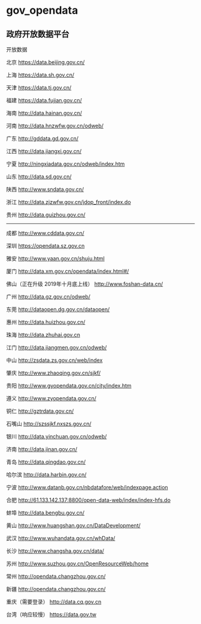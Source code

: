 # gov_opendata
## 政府开放数据平台


开放数据

北京
https://data.beijing.gov.cn/

上海
https://data.sh.gov.cn/

天津
https://data.tj.gov.cn/

福建
https://data.fujian.gov.cn/

海南
http://data.hainan.gov.cn/

河南
http://data.hnzwfw.gov.cn/odweb/

广东
http://gddata.gd.gov.cn/

江西
http://data.jiangxi.gov.cn/

宁夏
http://ningxiadata.gov.cn/odweb/index.htm

山东
http://data.sd.gov.cn/

陕西
http://www.sndata.gov.cn/

浙江
http://data.zjzwfw.gov.cn/jdop_front/index.do

贵州
http://data.guizhou.gov.cn/


---------


成都
http://www.cddata.gov.cn/

深圳
https://opendata.sz.gov.cn

雅安
http://www.yaan.gov.cn/shuju.html

厦门
http://data.xm.gov.cn/opendata/index.html#/

佛山（正在升级  2019年十月底上线）
http://www.foshan-data.cn/

广州
http://data.gz.gov.cn/odweb/

东莞
http://dataopen.dg.gov.cn/dataopen/

惠州
http://data.huizhou.gov.cn/

珠海
http://data.zhuhai.gov.cn

江门
http://data.jiangmen.gov.cn/odweb/

中山
http://zsdata.zs.gov.cn/web/index

肇庆
http://www.zhaoqing.gov.cn/sjkf/

贵阳
http://www.gyopendata.gov.cn/city/index.htm

遵义
http://www.zyopendata.gov.cn/

铜仁
http://gztrdata.gov.cn/

石嘴山
http://szssjkf.nxszs.gov.cn/

银川
http://data.yinchuan.gov.cn/odweb/

济南
http://data.jinan.gov.cn/

青岛
http://data.qingdao.gov.cn/

哈尔滨
http://data.harbin.gov.cn/

宁波
http://www.datanb.gov.cn/nbdatafore/web/indexpage.action

合肥
http://61.133.142.137:8800/open-data-web/index/index-hfs.do

蚌埠
http://data.bengbu.gov.cn/

黄山
http://www.huangshan.gov.cn/DataDevelopment/

武汉
http://www.wuhandata.gov.cn/whData/

长沙
http://www.changsha.gov.cn/data/

苏州
http://www.suzhou.gov.cn/OpenResourceWeb/home

常州
http://opendata.changzhou.gov.cn/

新疆
http://opendata.changzhou.gov.cn/


重庆（需要登录）
http://data.cq.gov.cn



台湾（响应较慢）
https://data.gov.tw

